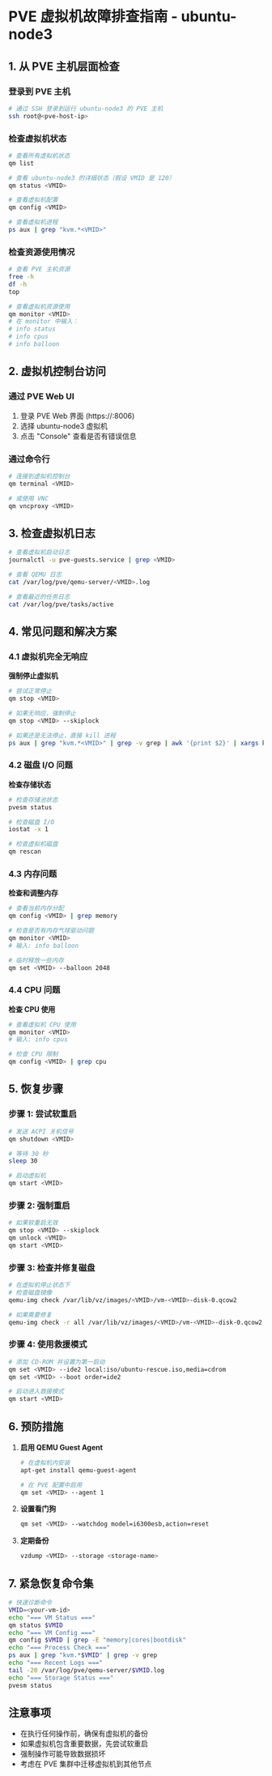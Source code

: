 # PVE 虚拟机故障排查指南 - ubuntu-node3

## 1. 从 PVE 主机层面检查

### 登录到 PVE 主机
```bash
# 通过 SSH 登录到运行 ubuntu-node3 的 PVE 主机
ssh root@<pve-host-ip>
```

### 检查虚拟机状态
```bash
# 查看所有虚拟机状态
qm list

# 查看 ubuntu-node3 的详细状态（假设 VMID 是 120）
qm status <VMID>

# 查看虚拟机配置
qm config <VMID>

# 查看虚拟机进程
ps aux | grep "kvm.*<VMID>"
```

### 检查资源使用情况
```bash
# 查看 PVE 主机资源
free -h
df -h
top

# 查看虚拟机资源使用
qm monitor <VMID>
# 在 monitor 中输入：
# info status
# info cpus
# info balloon
```

## 2. 虚拟机控制台访问

### 通过 PVE Web UI
1. 登录 PVE Web 界面 (https://<pve-host>:8006)
2. 选择 ubuntu-node3 虚拟机
3. 点击 "Console" 查看是否有错误信息

### 通过命令行
```bash
# 连接到虚拟机控制台
qm terminal <VMID>

# 或使用 VNC
qm vncproxy <VMID>
```

## 3. 检查虚拟机日志

```bash
# 查看虚拟机启动日志
journalctl -u pve-guests.service | grep <VMID>

# 查看 QEMU 日志
cat /var/log/pve/qemu-server/<VMID>.log

# 查看最近的任务日志
cat /var/log/pve/tasks/active
```

## 4. 常见问题和解决方案

### 4.1 虚拟机完全无响应

**强制停止虚拟机**
```bash
# 尝试正常停止
qm stop <VMID>

# 如果无响应，强制停止
qm stop <VMID> --skiplock

# 如果还是无法停止，直接 kill 进程
ps aux | grep "kvm.*<VMID>" | grep -v grep | awk '{print $2}' | xargs kill -9
```

### 4.2 磁盘 I/O 问题

**检查存储状态**
```bash
# 检查存储池状态
pvesm status

# 检查磁盘 I/O
iostat -x 1

# 检查虚拟机磁盘
qm rescan
```

### 4.3 内存问题

**检查和调整内存**
```bash
# 查看当前内存分配
qm config <VMID> | grep memory

# 检查是否有内存气球驱动问题
qm monitor <VMID>
# 输入: info balloon

# 临时释放一些内存
qm set <VMID> --balloon 2048
```

### 4.4 CPU 问题

**检查 CPU 使用**
```bash
# 查看虚拟机 CPU 使用
qm monitor <VMID>
# 输入: info cpus

# 检查 CPU 限制
qm config <VMID> | grep cpu
```

## 5. 恢复步骤

### 步骤 1: 尝试软重启
```bash
# 发送 ACPI 关机信号
qm shutdown <VMID>

# 等待 30 秒
sleep 30

# 启动虚拟机
qm start <VMID>
```

### 步骤 2: 强制重启
```bash
# 如果软重启无效
qm stop <VMID> --skiplock
qm unlock <VMID>
qm start <VMID>
```

### 步骤 3: 检查并修复磁盘
```bash
# 在虚拟机停止状态下
# 检查磁盘镜像
qemu-img check /var/lib/vz/images/<VMID>/vm-<VMID>-disk-0.qcow2

# 如果需要修复
qemu-img check -r all /var/lib/vz/images/<VMID>/vm-<VMID>-disk-0.qcow2
```

### 步骤 4: 使用救援模式
```bash
# 添加 CD-ROM 并设置为第一启动
qm set <VMID> --ide2 local:iso/ubuntu-rescue.iso,media=cdrom
qm set <VMID> --boot order=ide2

# 启动进入救援模式
qm start <VMID>
```

## 6. 预防措施

1. **启用 QEMU Guest Agent**
   ```bash
   # 在虚拟机内安装
   apt-get install qemu-guest-agent
   
   # 在 PVE 配置中启用
   qm set <VMID> --agent 1
   ```

2. **设置看门狗**
   ```bash
   qm set <VMID> --watchdog model=i6300esb,action=reset
   ```

3. **定期备份**
   ```bash
   vzdump <VMID> --storage <storage-name>
   ```

## 7. 紧急恢复命令集

```bash
# 快速诊断命令
VMID=<your-vm-id>
echo "=== VM Status ==="
qm status $VMID
echo "=== VM Config ==="
qm config $VMID | grep -E "memory|cores|bootdisk"
echo "=== Process Check ==="
ps aux | grep "kvm.*$VMID" | grep -v grep
echo "=== Recent Logs ==="
tail -20 /var/log/pve/qemu-server/$VMID.log
echo "=== Storage Status ==="
pvesm status
```

## 注意事项

- 在执行任何操作前，确保有虚拟机的备份
- 如果虚拟机包含重要数据，先尝试软重启
- 强制操作可能导致数据损坏
- 考虑在 PVE 集群中迁移虚拟机到其他节点
